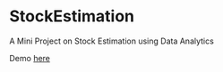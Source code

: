 # StockEstimation
A Mini Project on Stock Estimation using Data Analytics 

Demo [here](https://rushikeshshelar.github.io/StockEstimation/)
